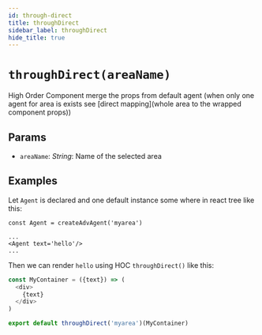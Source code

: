 ```yaml
---
id: through-direct
title: throughDirect
sidebar_label: throughDirect
hide_title: true
---
```


# `throughDirect(areaName)`

High Order Component merge the props from default agent (when only one agent for area is exists see [direct mapping](whole area to the  wrapped component props))

## Params

* `areaName`: *String*: Name of the selected area

## Examples

Let `Agent` is declared and one default instance some where in react tree like this:

```
const Agent = createAdvAgent('myarea')

...
<Agent text='hello'/>
...
```

Then we can render `hello` using HOC `throughDirect()` like this:

```js
const MyContainer = ({text}) => (
  <div>
    {text}
  </div>
)

export default throughDirect('myarea')(MyContainer)
```